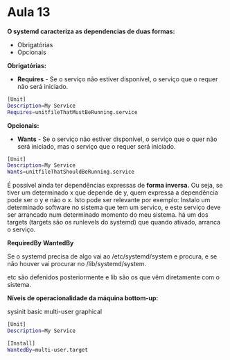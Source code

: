 # Aula 13

**O systemd caracteriza as dependencias de duas formas:**

- Obrigatórias
- Opcionais

**Obrigatórias:**

- **Requires** - Se o serviço não estiver disponível, o serviço que o requer não será iniciado.
  
```bash
[Unit]
Description=My Service
Requires=unitfileThatMustBeRunning.service
```

**Opcionais:**

- **Wants** - Se o serviço não estiver disponível, o serviço que o quer não será iniciado, mas o serviço que o requer será iniciado.
  
```bash
[Unit]
Description=My Service
Wants=unitfileThatShouldBeRunning.service
```

É possível ainda ter dependências expressas de **forma inversa.**
Ou seja, se tiver um determinado x que depende de y, quem expressa a dependência pode ser o y e não o x.
Isto pode ser relevante por exemplo:
Instalo um determinado software no sistema que tem um servico, e este serviço deve ser arrancado num determinado momento do meu sistema. há um dos targets (targets são os runlevels do systemd) que quando ativado, arranca o serviço.

**RequiredBy**
**WantedBy**

Se o systemd precisa de algo vai ao /etc/systemd/system e procura, e se não houver vai procurar no /lib/systemd/system.

etc são defenidos posteriormente e lib são os que vêm diretamente com o sistema.

**Níveis de operacionalidade da máquina bottom-up:**

sysinit
basic
multi-user
graphical

```bash
[Unit]
Description=My Service

[Install]
WantedBy=multi-user.target
```
